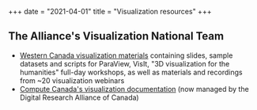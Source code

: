 +++
date = "2021-04-01"
title = "Visualization resources"
+++

## The Alliance's Visualization National Team

- [Western Canada visualization materials](https://westgrid.github.io/trainingMaterials/tools/visualization) containing
  slides, sample datasets and scripts for ParaView, VisIt, "3D visualization for the humanities" full-day workshops, as
  well as materials and recordings from ~20 visualization webinars
- [Compute Canada's visualization documentation](https://docs.computecanada.ca/wiki/Visualization) (now managed by the
  Digital Research Alliance of Canada)







<!-- A minimal, responsive and light theme for Hugo inspired by Linux console.  -->

<!-- ![Console](https://github.com/mrmierzejewski/hugo-theme-console/blob/master/images/preview.png?raw=true) -->

<!-- ## Installation -->

<!-- ``` -->
<!-- $ mkdir themes -->
<!-- $ cd themes -->
<!-- $ git submodule add https://github.com/mrmierzejewski/hugo-theme-console.git hugo-theme-console -->
<!-- ``` -->
    
<!-- See the [Hugo documentation](https://gohugo.io/themes/installing/) for more information. -->

<!-- ## Configuration -->

<!-- Set theme parameter in your config file: -->

<!-- ``` -->
<!-- theme = "hugo-theme-console" -->
<!-- ``` -->

<!-- ## License -->

<!-- Copyright © 2020 [Marcin Mierzejewski](https://mrmierzejewski.com/) -->

<!-- The theme is released under the MIT License. Check the [original theme license](https://github.com/panr/hugo-theme-terminal/blob/master/LICENSE.md) for additional licensing information. -->
